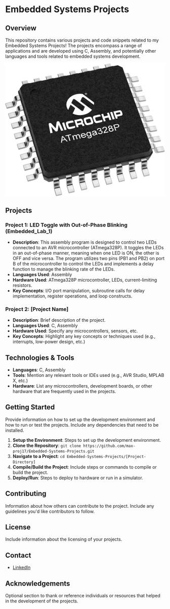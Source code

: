 
# Embedded Systems Projects

## Overview
This repository contains various projects and code snippets related to my Embedded Systems Projects! The projects encompass a range of applications and are developed using C, Assembly, and potentially other languages and tools related to embedded systems development.

![Project Image](/repo_images/medium-ATmega328P-TQFP-32.png)  

## Projects
### Project 1: LED Toggle with Out-of-Phase Blinking (Embedded_Lab_1)
- **Description**: This assembly program is designed to control two LEDs connected to an AVR microcontroller (ATmega328P). It toggles the LEDs in an out-of-phase manner, meaning when one LED is ON, the other is OFF and vice versa. The program utilizes two pins (PB1 and PB2) on port B of the microcontroller to control the LEDs and implements a delay function to manage the blinking rate of the LEDs.
- **Languages Used**: Assembly
- **Hardware Used**: ATmega328P microcontroller, LEDs, current-limiting resistors.
- **Key Concepts**: I/O port manipulation, subroutine calls for delay implementation, register operations, and loop constructs.

### Project 2: [Project Name]
- **Description**: Brief description of the project.
- **Languages Used**: C, Assembly
- **Hardware Used**: Specify any microcontrollers, sensors, etc.
- **Key Concepts**: Highlight any key concepts or techniques used (e.g., interrupts, low-power design, etc.)


## Technologies & Tools
- **Languages**: C, Assembly
- **Tools**: Mention any relevant tools or IDEs used (e.g., AVR Studio, MPLAB X, etc.)
- **Hardware**: List any microcontrollers, development boards, or other hardware that are frequently used in the projects.

## Getting Started
Provide information on how to set up the development environment and how to run or test the projects. Include any dependencies that need to be installed.

1. **Setup the Environment**: Steps to set up the development environment.
2. **Clone the Repository**: `git clone https://github.com/max-proj17/Embedded-Systems-Projects.git`
3. **Navigate to a Project**: `cd Embedded-Systems-Projects/[Project-Directory]`
4. **Compile/Build the Project**: Include steps or commands to compile or build the project.
5. **Deploy/Run**: Steps to deploy to hardware or run in a simulator.

## Contributing
Information about how others can contribute to the project. Include any guidelines you'd like contributors to follow.

## License
Include information about the licensing of your projects.

## Contact
- [LinkedIn](https://www.linkedin.com/in/maxfinch2002)

## Acknowledgements
Optional section to thank or reference individuals or resources that helped in the development of the projects.


